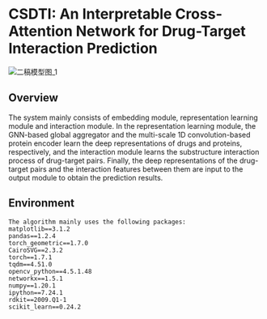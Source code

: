 # CSDTI: An Interpretable Cross-Attention Network for Drug-Target Interaction Prediction
![二稿模型图_1](https://user-images.githubusercontent.com/127482935/224321177-d5980243-1260-47b8-9b7f-d493b9790006.png)

## Overview
The system mainly consists of embedding module, representation learning module and interaction module. In the representation learning module, the GNN-based global aggregator and the multi-scale 1D convolution-based protein encoder learn the deep representations of drugs and proteins, respectively, and the interaction module learns the substructure interaction process of drug-target pairs. Finally, the deep representations of the drug-target pairs and the interaction features between them are input to the output module to obtain the prediction results.

## Environment
    The algorithm mainly uses the following packages:
    matplotlib==3.1.2
    pandas==1.2.4
    torch_geometric==1.7.0
    CairoSVG==2.3.2
    torch==1.7.1
    tqdm==4.51.0
    opencv_python==4.5.1.48
    networkx==1.5.1
    numpy==1.20.1
    ipython==7.24.1
    rdkit==2009.Q1-1
    scikit_learn==0.24.2
